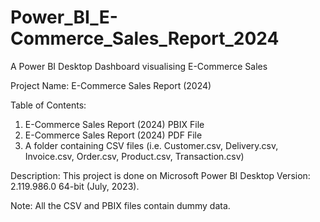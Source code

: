 # Power_BI_E-Commerce_Sales_Report_2024

A Power BI Desktop Dashboard visualising E-Commerce Sales

Project Name: E-Commerce Sales Report (2024)

Table of Contents:
1. E-Commerce Sales Report (2024) PBIX File
2. E-Commerce Sales Report (2024) PDF File
3. A folder containing CSV files (i.e. Customer.csv, Delivery.csv, Invoice.csv, Order.csv, Product.csv, Transaction.csv)

Description: This project is done on Microsoft Power BI Desktop Version: 2.119.986.0 64-bit (July, 2023).

Note: All the CSV and PBIX files contain dummy data.
